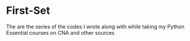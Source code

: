# First-Set
The are the series of the codes I wrote along with while taking my Python Essential courses on CNA and other sources
